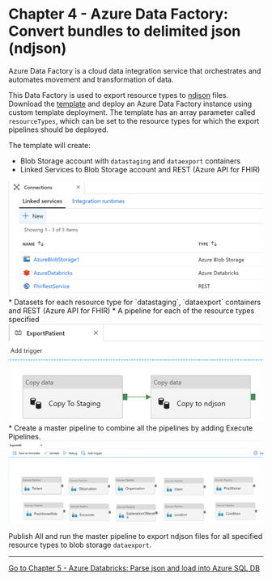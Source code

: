 # Chapter 4 - Azure Data Factory: Convert bundles to delimited json (ndjson)

Azure Data Factory is a cloud data integration service that orchestrates and automates movement and transformation of data.

This Data Factory is used to export resource types to [ndjson](http://ndjson.org/) files. Download the [template](./azuredeploy-adf.json) and deploy an Azure Data Factory instance using custom template deployment. The template has an array parameter called `resourceTypes`, which can be set to the resource types for which the export pipelines should be deployed.

The template will create:
* Blob Storage account with `datastaging` and `dataexport` containers
* Linked Services to Blob Storage account and REST (Azure API for FHIR)
<center><img src="images//adf-connections.png" width="850"></center>
* Datasets for each resource type for `datastaging`, `dataexport` containers and REST (Azure API for FHIR)
* A pipeline for each of the resource types specified
<center><img src="images//adf-export.png" width="850"></center>
* Create a master pipeline to combine all the pipelines by adding Execute Pipelines.
<center><img src="images//adf-exportall.png" width="850"></center>

Publish All and run the master pipeline to export ndjson files for all specified resource types to blob storage `dataexport`. 

***

[Go to Chapter 5 - Azure Databricks: Parse json and load into Azure SQL DB](../Chapter5/AzureDB.md)
